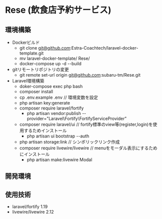 # Rese (飲食店予約サービス)

## 環境構築
- Dockerビルド
  - git clone git@github.com:Estra-Coachtech/laravel-docker-template.git
  - mv laravel-docker-template/ Rese/
  - docker-compose up -d --build
- gitリモートリポジトリの変更
  - git remote set-url origin git@github.com:subaru-tm/Rese.git
- Laravel環境構築
  - doker-compose exec php bash
  - composer install
  - cp .env.example .env  // 環境変数を設定
  - php artisan key:generate
  - composer require laravel/fortify
    - php artisan vendor:publish --provider="Laravel\Fortify\FortifyServiceProvider"
  - composer require laravel/ui // fortify標準のview等(register,login)を使用するためインストール
    - php artisan ui bootstrap --auth
  - php artisan storage:link  // シンボリックリンク作成
  - composer require livewire/livewire  // menuをモーダル表示にするためにインストール
    - php artisan make:livewire Modal
## 開発環境

## 使用技術
- laravel/fortify 1.19
- livewire/livewire 2.12
